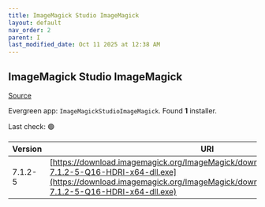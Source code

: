 ```yaml
---
title: ImageMagick Studio ImageMagick
layout: default
nav_order: 2
parent: I
last_modified_date: Oct 11 2025 at 12:38 AM
---
```


## ImageMagick Studio ImageMagick

[Source](https://imagemagick.org/)

Evergreen app: `ImageMagickStudioImageMagick`. Found **1** installer.

Last check: 🟢

| Version | URI                                                                                                                                                                                                                |
| ------- | ------------------------------------------------------------------------------------------------------------------------------------------------------------------------------------------------------------------ |
| 7.1.2-5 | [https://download.imagemagick.org/ImageMagick/download/binaries/ImageMagick-7.1.2-5-Q16-HDRI-x64-dll.exe](https://download.imagemagick.org/ImageMagick/download/binaries/ImageMagick-7.1.2-5-Q16-HDRI-x64-dll.exe) |
